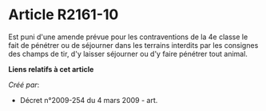 # Article R2161-10

Est puni d'une amende prévue pour les contraventions de la 4e classe le fait de pénétrer ou de séjourner dans les terrains
interdits par les consignes des champs de tir, d'y laisser séjourner ou d'y faire pénétrer tout animal.

**Liens relatifs à cet article**

_Créé par_:

  - Décret n°2009-254 du 4 mars 2009 - art.
